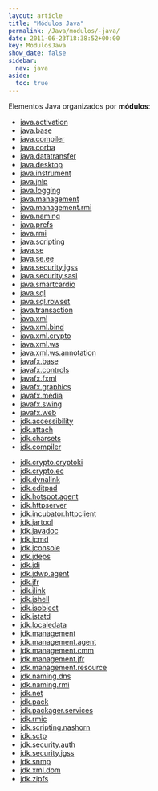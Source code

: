 ```yaml
---
layout: article
title: "Módulos Java"
permalink: /Java/modulos/-java/
date: 2011-06-23T18:38:52+00:00
key: ModulosJava
show_date: false
sidebar:
  nav: java
aside:
  toc: true
---
```


Elementos Java organizados por **módulos**: 

<div class="grid">
  <div class="cell cell--12 cell--lg-6 content">
  <ul>
    <li><a href="/Java/tag/java.activation/">java.activation</a></li>
    <li><a href="/Java/tag/java.base/">java.base</a></li>
    <li><a href="/Java/tag/java.compiler/">java.compiler</a></li>
    <li><a href="/Java/tag/java.corba/">java.corba</a></li>
    <li><a href="/Java/tag/java.datatransfer/">java.datatransfer</a></li>
    <li><a href="/Java/tag/java.desktop/">java.desktop</a></li>
    <li><a href="/Java/tag/java.instrument/">java.instrument</a></li>
    <li><a href="/Java/tag/java.jnlp/">java.jnlp</a></li>
    <li><a href="/Java/tag/java.logging/">java.logging</a></li>
    <li><a href="/Java/tag/java.management/">java.management</a></li>
    <li><a href="/Java/tag/java.management.rmi/">java.management.rmi</a></li>
    <li><a href="/Java/tag/java.naming/">java.naming</a></li>
    <li><a href="/Java/tag/java.prefs/">java.prefs</a></li>
    <li><a href="/Java/tag/java.rmi/">java.rmi</a></li>
    <li><a href="/Java/tag/java.scripting/">java.scripting</a></li>
    <li><a href="/Java/tag/java.se/">java.se</a></li>
    <li><a href="/Java/tag/java.se.ee/">java.se.ee</a></li>
    <li><a href="/Java/tag/java.security.jgss/">java.security.jgss</a></li>
    <li><a href="/Java/tag/java.security.sasl/">java.security.sasl</a></li>
    <li><a href="/Java/tag/java.smartcardio/">java.smartcardio</a></li>
    <li><a href="/Java/tag/java.sql/">java.sql</a></li>
    <li><a href="/Java/tag/java.sql.rowset/">java.sql.rowset</a></li>
    <li><a href="/Java/tag/java.transaction/">java.transaction</a></li>
    <li><a href="/Java/tag/java.xml/">java.xml</a></li>
    <li><a href="/Java/tag/java.xml.bind/">java.xml.bind</a></li>
    <li><a href="/Java/tag/java.xml.crypto/">java.xml.crypto</a></li>
    <li><a href="/Java/tag/java.xml.ws/">java.xml.ws</a></li>
    <li><a href="/Java/tag/java.xml.ws.annotation/">java.xml.ws.annotation</a></li>
    <li><a href="/Java/tag/javafx.base/">javafx.base</a></li>
    <li><a href="/Java/tag/javafx.controls/">javafx.controls</a></li>
    <li><a href="/Java/tag/javafx.fxml/">javafx.fxml</a></li>
    <li><a href="/Java/tag/javafx.graphics/">javafx.graphics</a></li>
    <li><a href="/Java/tag/javafx.media/">javafx.media</a></li>
    <li><a href="/Java/tag/javafx.swing/">javafx.swing</a></li>
    <li><a href="/Java/tag/javafx.web/">javafx.web</a></li>
    <li><a href="/Java/tag/jdk.accessibility/">jdk.accessibility</a></li>
    <li><a href="/Java/tag/jdk.attach/">jdk.attach</a></li>
    <li><a href="/Java/tag/jdk.charsets/">jdk.charsets</a></li>
    <li><a href="/Java/tag/jdk.compiler/">jdk.compiler</a></li>
   </ul> 
  </div>
  <div class="cell cell--12 cell--lg-6 content">
  <ul>
    <li><a href="/Java/tag/jdk.crypto.cryptoki/">jdk.crypto.cryptoki</a></li>
    <li><a href="/Java/tag/jdk.crypto.ec/">jdk.crypto.ec</a></li>
    <li><a href="/Java/tag/jdk.dynalink/">jdk.dynalink</a></li>
    <li><a href="/Java/tag/jdk.editpad/">jdk.editpad</a></li>
    <li><a href="/Java/tag/jdk.hotspot.agent/">jdk.hotspot.agent</a></li>
    <li><a href="/Java/tag/jdk.httpserver/">jdk.httpserver</a></li>
    <li><a href="/Java/tag/jdk.incubator.httpclient/">jdk.incubator.httpclient</a></li>
    <li><a href="/Java/tag/jdk.jartool/">jdk.jartool</a></li>
    <li><a href="/Java/tag/jdk.javadoc/">jdk.javadoc</a></li>
    <li><a href="/Java/tag/jdk.jcmd/">jdk.jcmd</a></li>
    <li><a href="/Java/tag/jdk.jconsole/">jdk.jconsole</a></li>
    <li><a href="/Java/tag/jdk.jdeps/">jdk.jdeps</a></li>
    <li><a href="/Java/tag/jdk.jdi/">jdk.jdi</a></li>
    <li><a href="/Java/tag/jdk.jdwp.agent/">jdk.jdwp.agent</a></li>
    <li><a href="/Java/tag/jdk.jfr/">jdk.jfr</a></li>
    <li><a href="/Java/tag/jdk.jlink/">jdk.jlink</a></li>
    <li><a href="/Java/tag/jdk.jshell/">jdk.jshell</a></li>
    <li><a href="/Java/tag/jdk.jsobject/">jdk.jsobject</a></li>
    <li><a href="/Java/tag/jdk.jstatd/">jdk.jstatd</a></li>
    <li><a href="/Java/tag/jdk.localedata/">jdk.localedata</a></li>
    <li><a href="/Java/tag/jdk.management/">jdk.management</a></li>
    <li><a href="/Java/tag/jdk.management.agent/">jdk.management.agent</a></li>
    <li><a href="/Java/tag/jdk.management.cmm/">jdk.management.cmm</a></li>
    <li><a href="/Java/tag/jdk.management.jfr/">jdk.management.jfr</a></li>
    <li><a href="/Java/tag/jdk.management.resource/">jdk.management.resource</a></li>
    <li><a href="/Java/tag/jdk.naming.dns/">jdk.naming.dns</a></li>
    <li><a href="/Java/tag/jdk.naming.rmi/">jdk.naming.rmi</a></li>
    <li><a href="/Java/tag/jdk.net/">jdk.net</a></li>
    <li><a href="/Java/tag/jdk.pack/">jdk.pack</a></li>
    <li><a href="/Java/tag/jdk.packager.services/">jdk.packager.services</a></li>
    <li><a href="/Java/tag/jdk.rmic/">jdk.rmic</a></li>
    <li><a href="/Java/tag/jdk.scripting.nashorn/">jdk.scripting.nashorn</a></li>
    <li><a href="/Java/tag/jdk.sctp/">jdk.sctp</a></li>
    <li><a href="/Java/tag/jdk.security.auth/">jdk.security.auth</a></li>
    <li><a href="/Java/tag/jdk.security.jgss/">jdk.security.jgss</a></li>
    <li><a href="/Java/tag/jdk.snmp/">jdk.snmp</a></li>
    <li><a href="/Java/tag/jdk.xml.dom/">jdk.xml.dom</a></li>
    <li><a href="/Java/tag/jdk.zipfs/">jdk.zipfs</a></li>
  </ul>
  </div>
</div>